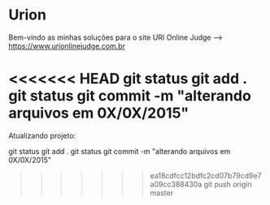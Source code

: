# Urion

Bem-vindo as minhas soluções para o site
URI Online Judge  --> https://www.urionlinejudge.com.br

<<<<<<< HEAD
git status 
git add . 
git status 
git commit -m "alterando arquivos em 0X/0X/2015" 
=======
Atualizando projeto:

git status
git add .
git status
git commit -m "alterando arquivos em 0X/0X/2015"
>>>>>>> ea18cdfcc12bdfc2cd07b79cd9e7a09cc388430a
git push origin master
